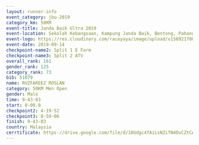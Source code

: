 ```yaml
---
layout: runner-info 
event_category: jbu-2019 
category_km: 50KM 
event-title: Janda Baik Ultra 2019
event-location: Sekolah Kebangsaan, Kampung Janda Baik, Bentong, Pahang, Malaysia 
event-logo: https://res.cloudinary.com/raceyaya/image/upload/v1569217009/logo/janda-baik_vch1pc.jpg 
event-date: 2019-09-14 
checkpoint-name2: Split 1 E Farm 
checkpoint-name3: Split 2 ATV 
overall_rank: 161
gender_rank: 125
category_rank: 73
bib: 51079
name: RUZFAREEZ ROSLAN
category: 50KM Men Open
gender: Male
time: 9-43-03
start: 0-00.0
checkpoint2: 4-19-52
checkpoint3: 8-59-06
finish: 9-43-03
country: Malaysia
cerrtificate: https-//drive.google.com/file/d/10Gdgc4fAiLsNZiTN4DvCZtCApTgq5-wn/view?usp=sharing
---
```

